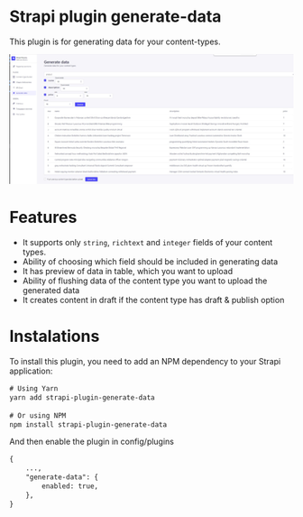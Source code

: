 # Strapi plugin generate-data

This plugin is for generating data for your content-types.

![Preview](./preview.jpg)

# Features

* It supports only `string`, `richtext` and `integer` fields of your content types.
* Ability of choosing which field should be included in generating data
* It has preview of data in table, which you want to upload
* Ability of flushing data of the content type you want to upload the generated data
* It creates content in draft if the content type has draft & publish option

# Instalations

To install this plugin, you need to add an NPM dependency to your Strapi application:

```
# Using Yarn
yarn add strapi-plugin-generate-data

# Or using NPM
npm install strapi-plugin-generate-data

```
And then enable the plugin in config/plugins

```
{
    ...,
    "generate-data": {
        enabled: true,
    },
}
```
